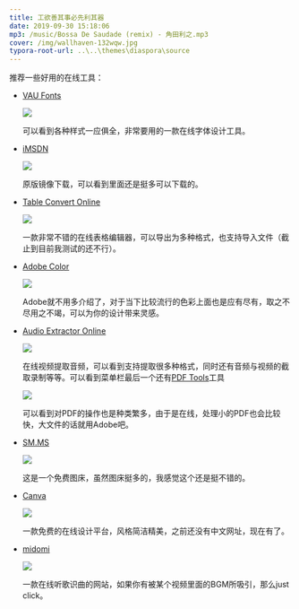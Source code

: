 ```yaml
---
title: 工欲善其事必先利其器
date: 2019-09-30 15:18:06
mp3: /music/Bossa De Saudade (remix) - 角田利之.mp3
cover: /img/wallhaven-132wqw.jpg
typora-root-url: ..\..\themes\diaspora\source
---
```




推荐一些好用的在线工具：

* [VAU Fonts](https://vaufonts.com/)

  ![](/img/tools/QQ截图20190930152053.jpg)

  可以看到各种样式一应俱全，非常要用的一款在线字体设计工具。

* [iMSDN](http://www.imsdn.cn/)

  ![](/img/tools/QQ截图20190930152415.jpg)

  原版镜像下载，可以看到里面还是挺多可以下载的。

* [Table Convert Online](https://tableconvert.com/)

  ![](/img/tools/QQ截图20190930152714.jpg)

  一款非常不错的在线表格编辑器，可以导出为多种格式，也支持导入文件（截止到目前我测试的还不行）。

* [Adobe Color](https://color.adobe.com)

  ![](/img/tools/QQ截图20190930153106.jpg)

  Adobe就不用多介绍了，对于当下比较流行的色彩上面也是应有尽有，取之不尽用之不竭，可以为你的设计带来灵感。

* [Audio Extractor Online](http://audio-extractor.net/)

  ![](/img/tools/QQ截图20190930153604.jpg)

  在线视频提取音频，可以看到支持提取很多种格式，同时还有音频与视频的截取录制等等。可以看到菜单栏最后一个还有[PDF Tools](https://pdf.io)工具

  ![](/img/tools/QQ截图20190930153932.jpg)

  可以看到对PDF的操作也是种类繁多，由于是在线，处理小的PDF也会比较快，大文件的话就用Adobe吧。

* [SM.MS](https://sm.ms/)

  ![](/img/tools/QQ截图20190930154418.jpg)

  这是一个免费图床，虽然图床挺多的，我感觉这个还是挺不错的。

* [Canva](https://www.canva.cn/)

  ![](/img/tools/QQ截图20190930154758.jpg)

  一款免费的在线设计平台，风格简洁精美，之前还没有中文网址，现在有了。

* [midomi](https://www.midomi.com)

  ![](/img/tools/QQ截图20190930155444.jpg)

  一款在线听歌识曲的网站，如果你有被某个视频里面的BGM所吸引，那么just click。